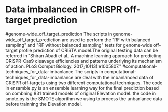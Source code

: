 # Data imbalanced in CRISPR off-target prediction
#genome-wide_off_target_prediction
The scripts in genome-wide_off_target_prediction are used to perform the "RF with balanced sampling" and "RF without balanced sampling" tests for genome-wide off-target profile prediction of CRISTA model.The original testing data can be referred in "Shiran Abadi et al., A machine learning approach for predicting CRISPR-Cas9 cleavage efficiencies and patterns underlying its mechanism of action. PLoS Comput Biology. 2017;10(13):e1005807."
#computational-techniques_for_data-imbanlance
The scripts in computational-techniques_for_data-imbanlance are deal with the imbanlanced data of CRISPR off-targets using two different computational techniques.  The code in ensamble.py is an ensemble learning way for the final prediction based on combning 831 trained models of original Elevation model. the code in smote.py is the SMOTE algorithm we using to process the unbanlance data before trainning the Elevation model.
